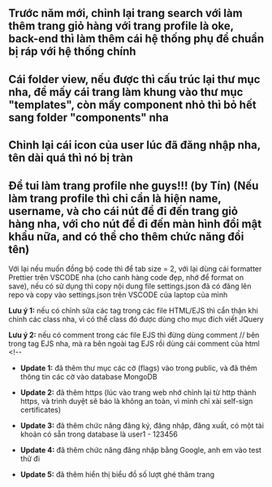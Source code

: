 ## Trước năm mới, chỉnh lại trang search với làm thêm trang giỏ hàng với trang profile là oke, back-end thì làm thêm cái hệ thống phụ để chuẩn bị ráp với hệ thống chính

## Cái folder view, nếu được thì cấu trúc lại thư mục nha, để mấy cái trang làm khung vào thư mục "templates", còn mấy component nhỏ thì bỏ hết sang folder "components" nha

## Chỉnh lại cái icon của user lúc đã đăng nhập nha, tên dài quá thì nó bị tràn

## Để tui làm trang profile nhe guys!!! (by Tín) (Nếu làm trang profile thì chỉ cần là hiện name, username, và cho cái nút để đi đến trang giỏ hàng nha, với cho nút để đi đến màn hình đổi mật khẩu nữa, and có thể cho thêm chức năng đổi tên)

Với lại nếu muốn đồng bộ code thì để tab size = 2, với lại dùng cái formatter Prettier trên VSCODE nha (cho canh hàng code đẹp, nhớ để format on save), nếu có sử dụng thì copy nội dung file settings.json đã có đăng lên repo và copy vào settings.json trên VSCODE của laptop của mình

**Lưu ý 1:** nếu có chỉnh sửa các tag trong các file HTML/EJS thì cẩn thận khi chỉnh các class nha, vì có thể class đó được dùng cho mục đích viết JQuery

**Lưu ý 2:** nếu có comment trong các file EJS thì đừng dùng comment // bên trong tag EJS nha, mà ra bên ngoài tag EJS rồi dùng cái comment của html <!--

- **Update 1:** đã thêm thư mục các cờ (flags) vào trong public, và đã thêm thông tin các cờ vào database MongoDB

- **Update 2:** đã thêm https (lúc vào trang web nhớ chỉnh lại từ http thành https, và trình duyệt sẽ báo là không an toàn, vì mình chỉ xài self-sign certificates)

- **Update 3:** đã thêm chức năng đăng ký, đăng nhập, đăng xuất, có một tài khoản có sẵn trong database là user1 - 123456

- **Update 4:** đã thêm chức năng đăng nhập bằng Google, anh em vào test thử đi

- **Update 5:** đã thêm hiển thị biểu đồ số lượt ghé thăm trang
